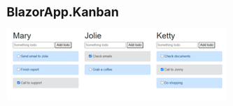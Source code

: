 # BlazorApp.Kanban

![Screen Demo](https://github.com/ericserafim/BlazorApp.Kanban/blob/master/Assets/demo.png)